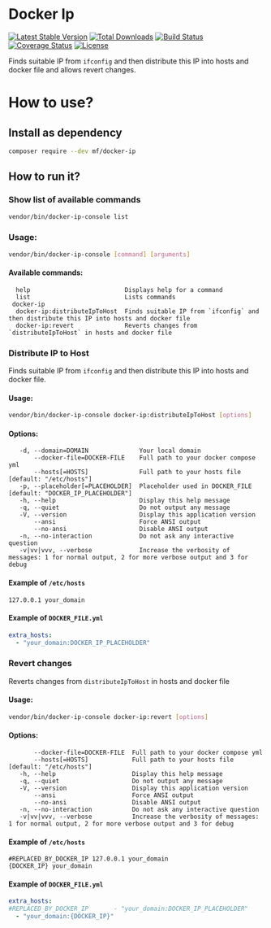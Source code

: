 Docker Ip
=========

[![Latest Stable Version](https://img.shields.io/packagist/v/mf/docker-ip-php.svg)](https://packagist.org/packages/mf/docker-ip-php)
[![Total Downloads](https://img.shields.io/packagist/dt/mf/docker-ip-php.svg)](https://packagist.org/packages/mf/docker-ip-php)
[![Build Status](https://travis-ci.org/MortalFlesh/docker-ip-php.svg?branch=master)](https://travis-ci.org/MortalFlesh/docker-ip-php)
[![Coverage Status](https://coveralls.io/repos/github/MortalFlesh/docker-ip-php/badge.svg?branch=master)](https://coveralls.io/github/MortalFlesh/docker-ip-php?branch=master)
[![License](https://img.shields.io/packagist/l/mf/docker-ip-php.svg)](https://packagist.org/packages/mf/docker-ip-php)

Finds suitable IP from `ifconfig` and then distribute this IP into hosts and docker file and allows revert changes.

# How to use?

## Install as dependency

```bash
composer require --dev mf/docker-ip
```

## How to run it?

### Show list of available commands
```bash
vendor/bin/docker-ip-console list
```

### Usage:
```bash
vendor/bin/docker-ip-console [command] [arguments]
```

#### Available commands:
      help                          Displays help for a command
      list                          Lists commands
     docker-ip
      docker-ip:distributeIpToHost  Finds suitable IP from `ifconfig` and then distribute this IP into hosts and docker file
      docker-ip:revert              Reverts changes from `distributeIpToHost` in hosts and docker file


### Distribute IP to Host
Finds suitable IP from `ifconfig` and then distribute this IP into hosts and docker file.

#### Usage:
```bash
vendor/bin/docker-ip-console docker-ip:distributeIpToHost [options]
```

#### Options:
       -d, --domain=DOMAIN              Your local domain
           --docker-file=DOCKER-FILE    Full path to your docker compose yml
           --hosts[=HOSTS]              Full path to your hosts file [default: "/etc/hosts"]
       -p, --placeholder[=PLACEHOLDER]  Placeholder used in DOCKER_FILE [default: "DOCKER_IP_PLACEHOLDER"]
       -h, --help                       Display this help message
       -q, --quiet                      Do not output any message
       -V, --version                    Display this application version
           --ansi                       Force ANSI output
           --no-ansi                    Disable ANSI output
       -n, --no-interaction             Do not ask any interactive question
       -v|vv|vvv, --verbose             Increase the verbosity of messages: 1 for normal output, 2 for more verbose output and 3 for debug

#### Example of `/etc/hosts`
```
127.0.0.1 your_domain
```

#### Example of `DOCKER_FILE.yml`
```yaml
extra_hosts:
  - "your_domain:DOCKER_IP_PLACEHOLDER"
```


### Revert changes
Reverts changes from `distributeIpToHost` in hosts and docker file

#### Usage:
```bash
vendor/bin/docker-ip-console docker-ip:revert [options]
```

#### Options:
           --docker-file=DOCKER-FILE  Full path to your docker compose yml
           --hosts[=HOSTS]            Full path to your hosts file [default: "/etc/hosts"]
       -h, --help                     Display this help message
       -q, --quiet                    Do not output any message
       -V, --version                  Display this application version
           --ansi                     Force ANSI output
           --no-ansi                  Disable ANSI output
       -n, --no-interaction           Do not ask any interactive question
       -v|vv|vvv, --verbose           Increase the verbosity of messages: 1 for normal output, 2 for more verbose output and 3 for debug

#### Example of `/etc/hosts`
```
#REPLACED_BY_DOCKER_IP 127.0.0.1 your_domain
{DOCKER_IP} your_domain
```

#### Example of `DOCKER_FILE.yml`
```yaml
extra_hosts:
#REPLACED_BY_DOCKER_IP       - "your_domain:DOCKER_IP_PLACEHOLDER"
  - "your_domain:{DOCKER_IP}"
```
